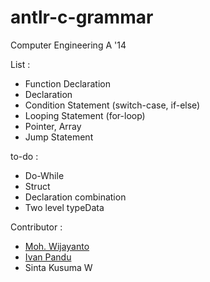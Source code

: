 # antlr-c-grammar
Computer Engineering A '14

List :
- Function Declaration
- Declaration
- Condition Statement (switch-case, if-else)
- Looping Statement (for-loop)
- Pointer, Array
- Jump Statement

to-do :
- Do-While
- Struct
- Declaration combination
- Two level typeData

Contributor :
* [Moh. Wijayanto](https://github.com/wijamw)
* [Ivan Pandu](https://github.com/naviecha)
* Sinta Kusuma W
